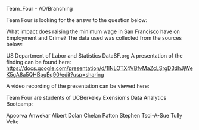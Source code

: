 Team_Four - AD/Branching

Team Four is looking for the answr to the question below:


What impact does raising the minimum wage in San Francisco have on Employment and Crime?
The data used was collected from the sources below:

US Department of Labor and Statistics
DataSF.org
A presentation of the finding can be found here: https://docs.google.com/presentation/d/1lNLOTX4VBfvMaZcLSrgD3dhJjWeK5gA8a5QHBpqEq90/edit?usp=sharing

A video recording of the presentation can be viewed here:

Team Four are students of UCBerkeley Exension's Data Analytics Bootcamp:

Apoorva Anwekar
Albert Dolan
Chelan Patton
Stephen Tsoi-A-Sue
Tully Velte
